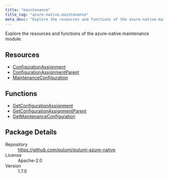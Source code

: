 ```yaml
---
title: "maintenance"
title_tag: "azure-native.maintenance"
meta_desc: "Explore the resources and functions of the azure-native.maintenance module."
---
```


<!-- WARNING: this file was generated by Pulumi Docs Generator. -->
<!-- Do not edit by hand unless you're certain you know what you are doing! -->

Explore the resources and functions of the azure-native.maintenance module.

<h2 id="resources">Resources</h2>
<ul class="api">
    <li><a href="configurationassignment" title="ConfigurationAssignment"><span class="symbol resource"></span>ConfigurationAssignment</a></li>
    <li><a href="configurationassignmentparent" title="ConfigurationAssignmentParent"><span class="symbol resource"></span>ConfigurationAssignmentParent</a></li>
    <li><a href="maintenanceconfiguration" title="MaintenanceConfiguration"><span class="symbol resource"></span>MaintenanceConfiguration</a></li>
</ul>

<h2 id="functions">Functions</h2>
<ul class="api">
    <li><a href="getconfigurationassignment" title="GetConfigurationAssignment"><span class="symbol function"></span>GetConfigurationAssignment</a></li>
    <li><a href="getconfigurationassignmentparent" title="GetConfigurationAssignmentParent"><span class="symbol function"></span>GetConfigurationAssignmentParent</a></li>
    <li><a href="getmaintenanceconfiguration" title="GetMaintenanceConfiguration"><span class="symbol function"></span>GetMaintenanceConfiguration</a></li>
</ul>

<h2 id="package-details">Package Details</h2>
<dl class="package-details">
	<dt>Repository</dt>
	<dd><a href="https://github.com/pulumi/pulumi-azure-native">https://github.com/pulumi/pulumi-azure-native</a></dd>
	<dt>License</dt>
	<dd>Apache-2.0</dd>
	<dt>Version</dt>
	<dd>1.7.0</dd>
</dl>

